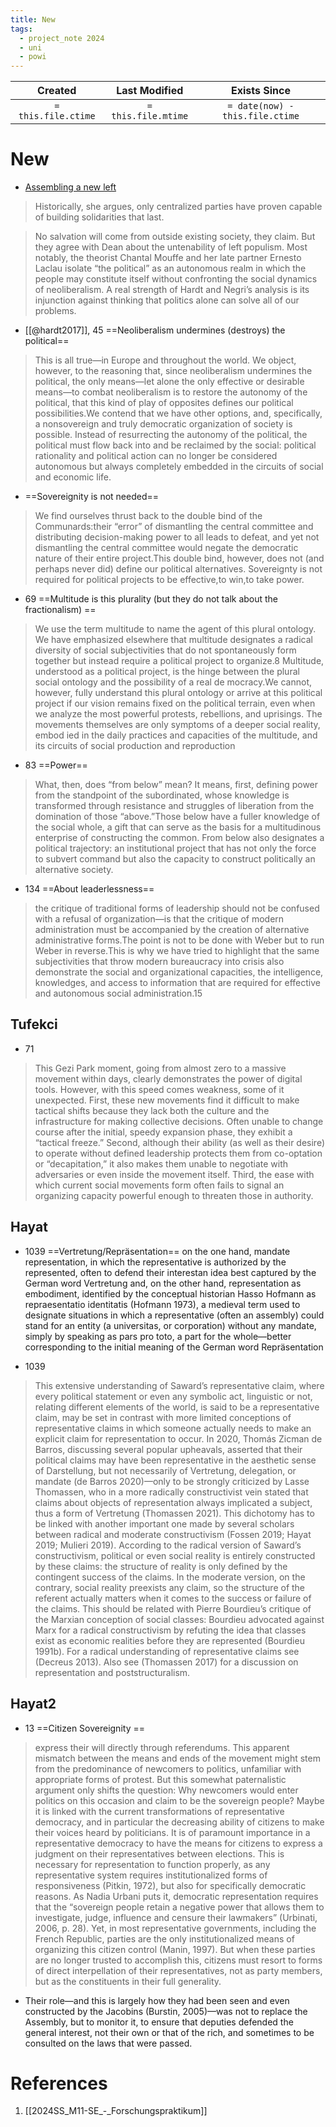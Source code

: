 ```yaml
---
title: New
tags:
  - project_note 2024
  - uni
  - powi
---
```

|     Created      |  Last Modified   |       Exists Since        |
|:----------------:|:----------------:|:----------------:|
| `= this.file.ctime` | `= this.file.mtime` | `= date(now) - this.file.ctime`|

# New

- [Assembling a new left](https://lareviewofbooks.org/article/assembling-a-new-left/)
> Historically, she argues, only centralized parties have proven capable of building solidarities that last.

> No salvation will come from outside existing society, they claim. But they agree with Dean about the untenability of left populism. Most notably, the theorist Chantal Mouffe and her late partner Ernesto Laclau isolate “the political” as an autonomous realm in which the people may constitute itself without confronting the social dynamics of neoliberalism. A real strength of Hardt and Negri’s analysis is its injunction against thinking that politics alone can solve all of our problems.

- [[@hardt2017]], 45 ==Neoliberalism undermines (destroys) the political==
> This is all true—in Europe and throughout the world. We object, however, to the reasoning that, since neoliberalism undermines the political, the only means—let alone the only effective or desirable means—to combat neoliberalism is to restore the autonomy of the political, that this kind of play of opposites defines our political possibilities.We contend that we have other options, and, specifically, a nonsovereign and truly democratic organization of society is possible. Instead of resurrecting the autonomy of the political, the political must flow back into and be reclaimed by the social: political rationality and political action can no longer be considered autonomous but always completely embedded in the circuits of social and economic life.

- ==Sovereignity is not needed==
>We find ourselves thrust back to the double bind of the Communards:their “error” of dismantling the central committee and distributing decision-making power to all leads to defeat, and yet not dismantling the central committee would negate the democratic nature of their entire project.This double bind, however, does not (and perhaps never did) define our political alternatives. Sovereignty is not required for political projects to be effective,to win,to take power. 

- 69 ==Multitude is this plurality (but they do not talk about the fractionalism) ==
> We use the term multitude to name the agent of this plural ontology. We have emphasized elsewhere that multitude designates a radical diversity of social subjectivities that do not spontaneously form together but instead require a political project to organize.8 Multitude, understood as a political project, is the hinge between the plural social ontology and the possibility of a real de­ mocracy.We cannot, however, fully understand this plural ontology or arrive at this political project if our vision remains fixed on the political terrain, even when we analyze the most powerful protests, rebellions, and uprisings. The movements themselves are only symptoms of a deeper social reality, embod­ ied in the daily practices and capacities of the multitude, and its circuits of social production and reproduction

- 83 ==Power==
> What, then, does “from below” mean? It means, first, defining power from the standpoint of the subordinated, whose knowledge is transformed through resistance and struggles of liberation from the domination of those “above.”Those below have a fuller knowledge of the social whole, a gift that can serve as the basis for a multitudinous enterprise of constructing the common. From below also designates a political trajectory: an institutional project that has not only the force to subvert command but also the capacity to construct politically an alternative society.

- 134 ==About leaderlessness==
> the critique of traditional forms of leadership should not be confused with a refusal of organization—is that the critique of modern administration must be accompanied by the creation of alternative administrative forms.The point is not to be done with Weber but to run Weber in reverse.This is why we have tried to highlight that the same subjectivities that throw modern bureaucracy into crisis also demonstrate the social and organizational capacities, the intelligence, knowledges, and access to information that are required for effective and autonomous social administration.15

## Tufekci
- 71
> This Gezi Park moment, going from almost zero to a massive movement within days, clearly demonstrates the power of digital tools. However, with this speed comes weakness, some of it unexpected. First, these new movements find it difficult to make tactical shifts because they lack both the culture and the infrastructure for making collective decisions. Often unable to change course after the initial, speedy expansion phase, they exhibit a “tactical freeze.” Second, although their ability (as well as their desire) to operate without defined leadership protects them from co-optation or “decapitation,” it also makes them unable to negotiate with adversaries or even inside the movement itself. Third, the ease with which current social movements form often fails to signal an organizing capacity powerful enough to threaten those in authority.

## Hayat

- 1039 ==Vertretung/Repräsentation==
on the one hand, mandate representation, in which the representative is authorized by the represented, often to defend their interestan idea best captured by the German word Vertretung and, on the other hand, representation as embodiment, identified by the conceptual historian Hasso Hofmann as repraesentatio identitatis (Hofmann 1973), a medieval term used to designate situations in which a representative (often an assembly) could stand for an entity (a universitas, or corporation) without any mandate, simply by speaking as pars pro toto, a part for the whole—better corresponding to the initial meaning of the German word Repräsentation

- 1039
> This extensive understanding of Saward’s representative claim, where every political statement or even any symbolic act, linguistic or not, relating different elements of the world, is said to be a representative claim, may be set in contrast with more limited conceptions of representative claims in which someone actually needs to make an explicit claim for representation to occur. In 2020, Thomás Zicman de Barros, discussing several popular upheavals, asserted that their political claims may have been representative in the aesthetic sense of Darstellung, but not necessarily of Vertretung, delegation, or mandate (de Barros 2020)—only to be strongly criticized by Lasse Thomassen, who in a more radically constructivist vein stated that claims about objects of representation always implicated a subject, thus a form of Vertretung (Thomassen 2021). This dichotomy has to be linked with another important one made by several scholars between radical and moderate constructivism (Fossen 2019; Hayat 2019; Mulieri 2019). According to the radical version of Saward’s constructivism, political or even social reality is entirely constructed by these claims: the structure of reality is only defined by the contingent success of the claims. In the moderate version, on the contrary, social reality preexists any claim, so the structure of the referent actually matters when it comes to the success or failure of the claims. This should be related with Pierre Bourdieu’s critique of the Marxian conception of social classes: Bourdieu advocated against Marx for a radical constructivism by refuting the idea that classes exist as economic realities before they are represented (Bourdieu 1991b). For a radical understanding of representative claims see (Decreus 2013). Also see (Thomassen 2017) for a discussion on representation and poststructuralism.

## Hayat2

- 13 ==Citizen Sovereignity ==
> express their will directly through referendums. This apparent mismatch between the means and ends of the movement might stem from the predominance of newcomers to politics, unfamiliar with appropriate forms of protest. But this somewhat paternalistic argument only shifts the question: Why newcomers would enter politics on this occasion and claim to be the sovereign people? Maybe it is linked with the current transformations of representative democracy, and in particular the decreasing ability of citizens to make their voices heard by politicians. It is of paramount importance in a representative democracy to have the means for citizens to express a judgment on their representatives between elections. This is necessary for representation to function properly, as any representative system requires institutionalized forms of responsiveness (Pitkin, 1972), but also for specifically democratic reasons. As Nadia Urbani puts it, democratic representation requires that the “sovereign people retain a negative power that allows them to investigate, judge, influence and censure their lawmakers” (Urbinati, 2006, p. 28). Yet, in most representative governments, including the French Republic, parties are the only institutionalized means of organizing this citizen control (Manin, 1997). But when these parties are no longer trusted to accomplish this, citizens must resort to forms of direct interpellation of their representatives, not as party members, but as the constituents in their full generality.

- Their role—and this is largely how they had been seen and even constructed by the Jacobins (Burstin, 2005)—was not to replace the Assembly, but to monitor it, to ensure that deputies defended the general interest, not their own or that of the rich, and sometimes to be consulted on the laws that were passed.
# References
1. [[2024SS_M11-SE_-_Forschungspraktikum]]